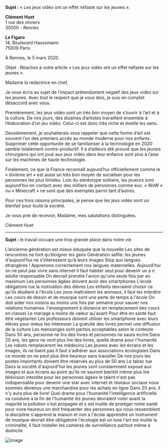 

**Sujet :** « Les jeux vidéo ont un effet néfaste sur les jeunes ».

**Clément Huet**  
1 rue des oliviers  
35000 - Rennes

**Le Figaro**  
14, Boulevard Haussmann  
75009 Paris

À Rennes, le 5 mars 2020.

Objet : Réaction à votre article « Les jeux vidéo ont un effet néfaste sur les jeunes ».

Madame la rédactrice en chef,

Je vous écris au sujet de l’impact prétendument négatif des jeux vidéo sur les jeunes. Avec tout le respect que je vous dois, je suis en complet désaccord avec vous.

Premièrement, les jeux vidéo sont un très bon moyen de s’ouvrir à l’art et à la culture. De nos jours, des dizaines d’artistes travaillent ensemble à l’élaboration d’un jeu vidéo. Celui-ci est donc très riche et éveille les sens.

Deuxièmement, je souhaiterais vous rappeler que cette forme d’art est souvent l’un des premiers accès au monde moderne pour nos enfants. Supprimer cette opportunité de se familiariser à la technologie en 2020 semble totalement contre-productif. Il a d’ailleurs été prouvé que les jeunes chirurgiens qui ont joué aux jeux vidéo dans leur enfance sont plus à l’aise sur les machines de haute technologie.

Finalement, ce que la France reconnaît aujourd’hui officiellement comme le « dixième art » est aussi un très bon moyen de socialiser pour les personnes les plus timides. Loin du stéréotype solitaire, les joueurs sont aujourd’hui en contact avec des milliers de personnes comme eux. « WoW » ou « Minecraft » ne sont que des exemples parmi tant d’autres.

Pour ces trois raisons principales, je pense que les jeux vidéo sont un bienfait pour toute la société.

Je vous prie de recevoir, Madame, mes salutations distinguées.

Clément Huet


----
**Sujet :** le travail occupe une trop grande place dans notre vie

L’ancienne génération est mieux éduquée que la nouvelle
Les sites de rencontres ne font qu’éloigner les gens
Génération selfie: les jeunes d'aujourd'hui ne s’intéressent qu’à leurs images
Stop aux langues étrangères ! Apprenons correctement nos langues maternelles.
Aujourd'hui on ne peut pas vivre sans internet
Il faut habiter seul pour devenir un a n adulte responsable
 On devrait prendre l'avion qu'une seule fois par an maximum
Les personnes âgées doivent avoir des smartphones
L'école obligatoire tue la motivation des élèves
Les enfants devraient choisir ce qu'ils étudient à l'école
Les zoos maltraitent les animaux, il faut les interdire
Les cours de dessin et de musique sont une perte de temps à l'école 
On doit aider nos voisins au moins une fois par semaine pour sauver nos relations humaines.
l'enseignement à distance en remplacement des cours en classe)
 Le mariage a moins de valeur qu'avant
Pour être en santé faut être végétarien
Les professeurs doivent utiliser les smartphone avec leurs élèves pour mieux les intéresser 
La gratuité des livres permet une diffusion de la culture
Les mensonges sont parfois acceptables selon le contexte
Dans 50 ans, personne ne lira des livres et personnes ne saura écrire
Dans 20 ans, les gens ne vont plus lire des livres, quelle drame pour l'humanité 
Les robots remplaceront les médecins
Les jeunes avec les écrans et les images, ils ne lisent pas
Il faut s'adhérer aux associations écologistes
Dans ce monde on ne peut plus être heureux sans travailler
De nos jours les postes importants doivent être réservés au plus de 50 ans
Le tabac tue
Dans la société d'aujourd'hui les jeunes sont constamment exposé aux images et aux écrans au point qu'ils ne sauront bientôt même plus lire
télévision interdite pour les personnes âgées
le talent n'est pas indispensable pour devenir une star
avec internet et réseaux sociaux nous sommes devenus une marchandise pour les achats en ligne
Dans 20 ans, il n'y aura plus de livre! Quel drame pour l'humanité
l'intelligence artificielle va conduire à la fin de l'humanité
les jeunes devraient voter avant la majorité
la pollution s'est propagée et s est inutile de protéger notre santé
pour vivre heureux on doit fréquenter des personnes qui nous ressemblent 
la discipline s'apprend la maison et non à l'école
apprendre un instrument de musique devrait être obligatoire
l'écologie est un luxe
l'art est inutile
la criminalité, il faut installer les caméras de surveillance partout même à domicile

![image](https://github.com/user-attachments/assets/5f25b8a4-d889-4080-bbb6-63524580572e)
